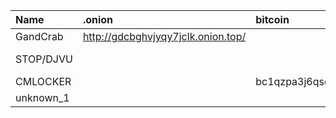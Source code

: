 | Name | .onion | bitcoin | mail address |
| :------ | :------ | :------ | :------ |
| GandCrab | http://gdcbghvjyqy7jclk.onion.top/ | | |
| STOP/DJVU | | | support@fishmail.top <br /> datarestorehelp@airmail.cc |
| CMLOCKER | | bc1qzpa3j6qse5xfxft2xy7h2phq04wq9pk66lllz5 | leljicok@gmail.com |
| unknown_1 | | | b5cce0d45fd0@list.ru |
